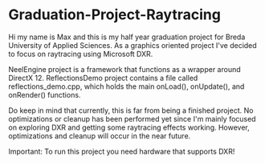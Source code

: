 # Graduation-Project-Raytracing

Hi my name is Max and this is my half year graduation project for Breda University of Applied Sciences. As a graphics oriented project I've decided to focus on raytracing using Microsoft DXR.

NeelEngine project is a framework that functions as a wrapper around DirectX 12. 
ReflectionsDemo project contains a file called reflections_demo.cpp, which holds the main onLoad(), onUpdate(), and onRender() functions.

Do keep in mind that currently, this is far from being a finished project. No optimizations or cleanup has been performed yet since I'm mainly focused on exploring DXR and getting some raytracing effects working. However, optimizations and cleanup will occur in the near future.

Important: To run this project you need hardware that supports DXR!
